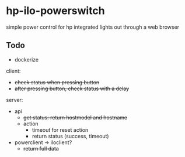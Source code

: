 # hp-ilo-powerswitch
simple power control for hp integrated lights out through a web browser

## Todo
- dockerize

client:
- ~~check status when pressing button~~
- ~~after pressing button, check status with a delay~~

server:
- api
    - ~~get status: return hostmodel and hostname~~
    - action
        - timeout for reset action
        - return status (success, timeout)
- powerclient -> iloclient?
    - ~~return full data~~